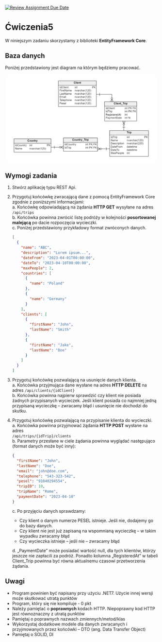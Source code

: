 [![Review Assignment Due Date](https://classroom.github.com/assets/deadline-readme-button-24ddc0f5d75046c5622901739e7c5dd533143b0c8e959d652212380cedb1ea36.svg)](https://classroom.github.com/a/C9FHEZ5X)
# Ćwiczenia5

W niniejszym zadaniu skorzystamy z biblioteki **EntityFramework Core**.

## Baza danych

Poniżej przedstawiony jest diagram na którym będziemy pracować.

![alt text](./SqlData/cw5DatabaseERD.PNG "Title")

## Wymogi zadania

1. Stwórz aplikację typu REST Api.
2. Przygotuj końcówkę zwracającą dane z pomocą EntityFramework Core zgodnie z poniższymi informacjami:  
   a. Końcówkę odpowiadającą na żądania **HTTP GET** wysyłane na adres `/api/trips`  
   b. Końcówka powinna zwrócić listę podróży w kolejności **posortowanej** **malejącą** po dacie rozpoczęcia wycieczki.  
   c. Poniżej przedstawiony przykładowy format zwróconych danych. 

   ```json
   [
     {
       "name": "ABC",
       "description": "Lorem ipsum...",
       "dateFrom": "2023-04-01T00:00:00",
       "dateTo": "2023-04-10T00:00:00",
       "maxPeople": 2,
       "countries": [
         {
           "name": "Poland"
         },
         {
           "name": "Germany"
         }
       ],
       "clients": [
         {
           "firstName": "John",
           "lastName": "Smith"
         },
         {
           "firstName": "Jake",
           "lastName": "Doe"
         }
       ]
     }
   ]
   ```

3. Przygotuj końcówkę pozwalającą na usunięcie danych klienta.  
   a. Końcówka przyjmująca dane wysłane na adres **HTTP DELETE** na adres 
   `/api/clients/{idClient}`  
   b. Końcówka powinna najpierw sprawdzić czy klient nie posiada żadnych przypisanych wycieczek. Jeśli klient posiada co najmniej jedną przypisaną wycieczkę – zwracamy błąd i usunięcie nie dochodzi do skutku.  

4. Przygotuj końcówkę pozwalającą na przypisanie klienta do wycieczki.  
   a. Końcówka powinna przyjmować żądania **HTTP POST** wysłane na adres  
   `/api/trips/{idTrip}/clients`   
   b. Parametry przesłane w ciele żądania powinna wyglądać następująco (format danych może być inny):   

   ```json
   {
     "firstName": "John",
     "lastName": "Doe",
     "email": "john@doe.com",
     "telephone": "543-323-542",
     "pesel": "91040294554",
     "tripID": 10,
     "tripName": "Rome",
     "paymentDate": "2023-04-10"
   }
   ```

   c. Po przyjęciu danych sprawdzamy: 

   - Czy klient o danym numerze PESEL istnieje. Jeśli nie, dodajemy go do bazy
     danych. 
   - Czy klient nie jest już zapisaną na wspomnianą wycieczkę – w takim 
     wypadku zwracamy błąd 
   - Czy wycieczka istnieje – jeśli nie – zwracamy błąd 

   d. „PaymentDate” może posiadać wartość null, dla tych klientów, którzy jeszcze nie
   zapłacili za podróż. Ponadto kolumna „RegisteredAt” w tabeli Client_Trip
   powinna być równa aktualnemu czasowi przetworzenia żądania.

## Uwagi

- Program powinien być napisany przy użyciu .NET7. Użycie innej wersji może skutkować utratą punktów
- Program, który się nie kompiluje - 0 pkt
- Należy pamiętać o **poprawnych** kodach HTTP. Niepoprawny kod HTTP jest równoznaczny z utratą punktów
- Pamiętaj o poprawnych nazwach zmiennych/metod/klas
- Wykorzystaj dodatkowe modele dla danych zwracanych i przyjmowanych przez
  końcówki – DTO (ang. Data Transfer Object)
- Pamiętaj o SOLID, DI
